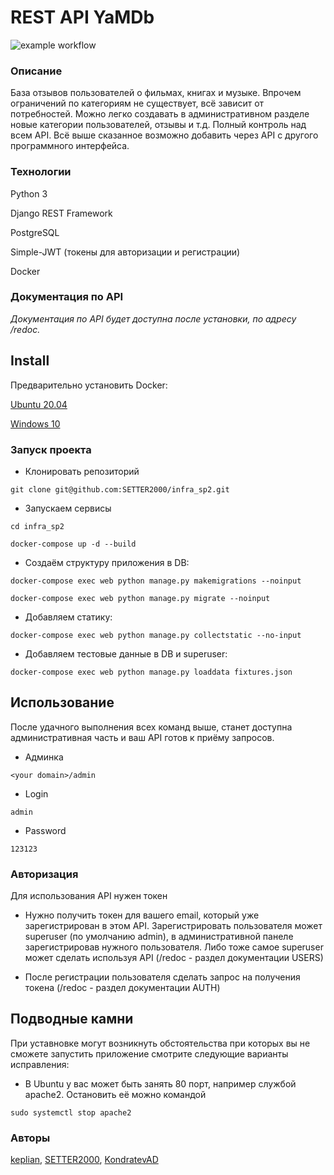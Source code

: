 # REST API YaMDb
![example workflow](https://github.com/SETTER2000/yamdb_final/actions/workflows/yamdb_workflow.yaml/badge.svg)
### Описание

База отзывов пользователей о фильмах, книгах и музыке. Впрочем ограничений 
по категориям не существует, всё зависит от потребностей. Можно легко создавать в 
административном разделе новые категории пользователей, отзывы и  т.д. 
Полный контроль над всем API. 
Всё выше сказанное возможно добавить через API с другого программного 
интерфейса.


### Технологии
Python 3

Django REST Framework 

PostgreSQL

Simple-JWT
(токены для авторизации и регистрации)

Docker
 
### Документация по API
_Документация по API будет доступна после установки, по адресу /redoc._


## Install
Предварительно установить Docker:

<a href="https://www.digitalocean.com/community/tutorials/how-to-install-and-use-docker-on-ubuntu-20-04-ru">Ubuntu 20.04</a>

<a href="https://docs.docker.com/desktop/windows/install/">Windows 10</a>


### Запуск проекта

- Клонировать репозиторий

```
git clone git@github.com:SETTER2000/infra_sp2.git
```

- Запускаем сервисы 


```
cd infra_sp2 
```
```
docker-compose up -d --build
```

- Создаём структуру приложения в DB:

```
docker-compose exec web python manage.py makemigrations --noinput
```

```
docker-compose exec web python manage.py migrate --noinput
```

- Добавляем статику:

```
docker-compose exec web python manage.py collectstatic --no-input
```

- Добавляем тестовые данные в DB и superuser:

```
docker-compose exec web python manage.py loaddata fixtures.json
```
## Использование
После удачного выполнения всех команд выше, станет доступна 
административная часть и ваш API готов к приёму запросов.

- Админка
```
<your domain>/admin
```

- Login
```.env
admin   
```

- Password
```.env
123123
```

### Авторизация
Для использования API нужен токен

- Нужно получить токен для вашего email, который уже зарегистрирован в этом 
API. Зарегистрировать пользователя может superuser (по умолчанию admin), в 
административной 
панеле зарегистрировав нужного пользователя. Либо тоже самое superuser может
 сделать используя API (/redoc - раздел документации USERS)

- После регистрации пользователя сделать запрос на получения токена 
(/redoc - раздел документации AUTH)

## Подводные камни
При уставновке могут возникнуть обстоятельства при которых вы не сможете 
запустить приложение смотрите следующие варианты исправления:

- В Ubuntu у вас может быть занять 80 порт, например службой apache2. 
Остановить её можно командой
```.env
sudo systemctl stop apache2
``` 


### Авторы
<a href="https://github.com/keplian">keplian</a>,
<a href="https://github.com/SETTER2000">SETTER2000</a>,
<a href="https://github.com/KondratevAD">KondratevAD</a>

